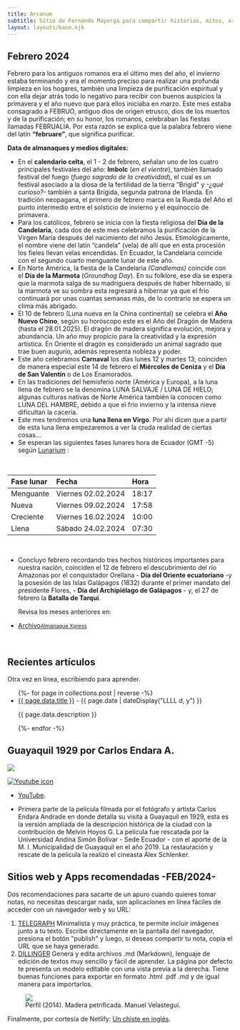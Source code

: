 ```yaml
---
title: Arcanum
subtitle: Sitio de Fernando Mayorga para compartir historias, mitos, arte y literatura del mundo antiguo y no tan antiguo.
layout: layouts/base.njk
---
```



## Febrero 2024 

<div class="intro">

Febrero para los antiguos romanos era el último mes del año, el invierno estaba terminando y era el momento preciso para realizar una profunda limpieza en los hogares, también una limpieza de purificación espiritual y con ella dejar atrás todo lo negativo para recibir con buenos auspicios la primavera y el año nuevo que para ellos iniciaba en marzo. Este mes estaba consagrado a FEBRUO, antiguo dios de origen etrusco, dios de los muertos y de la purificación; en su honor, los romanos, celebraban las fiestas llamadas FEBRUALIA. Por esta razón se explica que la palabra febrero viene del latín **“februare”**, que significa purificar.

</div>

**Data de almanaques y medios digitales:**

- En el **calendario celta**, el 1 - 2 de febrero, señalan uno de los cuatro principales festivales del año: **Imbolc** (*en el vientre*), también llamado festival del fuego (*fuego sagrado de la creatividad*), el cual es un festival asociado a la diosa de la fertilidad de la tierra "Brigid" y *-¿qué curioso?-* también a santa Brígida, segunda patrona de Irlanda. En tradición neopagana, el primero de febrero marca en la Rueda del Año el punto intermedio entre el solsticio de invierno y el equinoccio de primavera.
- Para los católicos, febrero se inicia con la fiesta religiosa del **Día de la Candelaria**, cada dos de este mes celebramos la purificación de la Virgen María después del nacimiento del niño Jesús. Etimológicamente, el nombre viene del latín “candela” (vela) de allí que en esta procesión los fieles llevan velas encendidas. En Ecuador, la Candelaria coincide con el segundo cuarto menguante lunar de este año.
- En Norte América, la fiesta de la Candelaria *(Candlemas)* coincide con el **Día de la Marmota** (*Groundhog Day*). En su folklore, ese día se espera que la marmota salga de su madriguera después de haber hibernado, si la marmota ve su sombra esta regresará a hibernar ya que el frío continuará por unas cuantas semanas más, de lo contrario se espera un clima más abrigado.
- El 10 de febrero (Luna nueva en la China continental) se celebra el **Año Nuevo Chino**, según su horóscopo este es el Año del Dragón de Madera (hasta el 28.01.2025). El dragón de madera significa evolución, mejora y abundancia. Un año muy propicio para la creatividad y la expresión artística. En Oriente el dragón es considerado un animal sagrado que trae buen augurío, además representa nobleza y poder.
- Este año celebramos **Carnaval** los días lunes 12 y martes 13; coinciden de manera especial este 14 de febrero el **Miércoles de Ceniza** y el **Día de San Valentín** o de Los Enamorados.
- En las tradiciones del hemisferio norte (América y Europa), a la luna llena de febrero se la denomina LUNA SALVAJE / LUNA DE HIELO; algunas culturas nativas de Norte América también la conocen como LUNA DEL HAMBRE, debido a que el frío invierno y la intensa nieve dificultan la cacería.
- Este mes tendremos una **luna llena en Virgo**. Por ahí dicen que a partir de esta luna llena empezaremos a ver la cruda realidad de ciertas cosas...
- Se esperan las siguientes fases lunares hora de Ecuador (GMT -5) según [Lunarium](https://www.lunarium.co.uk) :

<br/>  
  
| Fase lunar              | Fecha 	| Hora |
| :---------------- | :------  	| :---- |
| Menguante        |   Viernes 02.02.2024   	| 18:17 |
| Nueva           |   Viernes 09.02.2024   	| 17:58 |
| Creciente    |  Viernes 16.02.2024   	| 10:00 |
| Llena |  Sábado 24.02.2024   	| 07:30 |  

<br/>  


- Concluyo febrero recordando tres hechos históricos importantes para nuestra nación, coinciden el 12 de febrero el descubrimiento del río Amazonas por el conquistador Orellana - **Día del Oriente ecuatoriano** -y la posesión de las Islas Galápagos (1832) durante el primer mandato del presidente Flores, - **Día del Archipiélago de Galápagos** - y, el 27 de febrero la **Batalla de Tarqui**.  


<ul class="nav">
  <p>Revisa los meses anteriores en:<p>
    <li>
      <a href="/2024">Archivo<small>Almanaque Xpress</small></a>
    </li>
</ul>
  
<br/>  
<div class="meta-river">
<h2>Recientes artículos</h2>

Otra vez en línea, escribiendo para aprender.

<ul class="listing">
{%- for page in collections.post | reverse -%}
  <li>
    <a class="ptsans" href="{{ page.url }}">{{ page.data.title }}</a> -
    <time datetime="{{ page.date }}">{{ page.date | dateDisplay("LLLL d, y") }}</time>
  </li>
  <p class="descriptor">{{ page.data.description }}</p>
{%- endfor -%}
</ul>
</div>

## Guayaquil 1929 por Carlos Endara A.  

<div class="full-width">
<img class="wide" src="https://res.cloudinary.com/magnvs/image/upload/v1569034596/wzsgteeuryfsesmxjcig.png"/>
</div>

<div class="nakedLink">

[![Youtube icon](/images/youtube.svg)](https://youtu.be/noyqmW9v8Gw?si=I5DZJxCM_bRPccV_)

</div>
  
- [YouTube](https://youtu.be/noyqmW9v8Gw?si=I5DZJxCM_bRPccV_).  

- Primera parte de la película filmada por el fotógrafo y artista Carlos Endara Andrade en donde detalla su visita a Guayaquil en 1929, esta es la versión ampliada de la descripción histórica de la ciudad con la contribución de Melvin Hoyos G. La película fue rescatada por la Universidad Andina Simón Bolívar - Sede Ecuador - con el aporte de la M. I. Municipalidad de Guayaquil en el año 2019. La restauración y rescate de la película la realizó el cineasta Álex Schlenker. 
  

<div class="pearl-river">

## Sitios web y Apps recomendadas -FEB/2024-

Dos recomendaciones para sacarte de un apuro cuando quieres tomar notas, no necesitas descargar nada, son aplicaciones en línea fáciles de acceder con un navegador web y su URL:  

1. [TELEGRAPH](https://telegra.ph) Minimalista y muy práctica, te permite incluir imágenes junto a tu texto. Escribe directamente en la pantalla del navegador, presiona el botón "publish" y luego, si deseas compartir tu nota, copia el URL que se haya generado.  
2. [DILLINGER](https://dillinger.io) Genera y edita archivos .md (Markdown), lenguaje de edición de textos muy sencillo y fácil de aprender. La página por defecto te presenta un modelo editable con una vista previa a la derecha. Tiene buenas funciones para exportar en formato .html .pdf .md y de igual manera para importarlos.

</div>  

<figure>
<img class="fit" src="https://res.cloudinary.com/magnvs/image/upload/v1703369607/IMG_0885_gafzol.jpg"/>
<figcaption> Perfil (2014). Madera petrificada. Manuel Velasteguí.</figcaption>
</figure>


Finalmente, por cortesía de Netlify: [Un chiste en inglés](/.netlify/functions/fetch-joke). 





